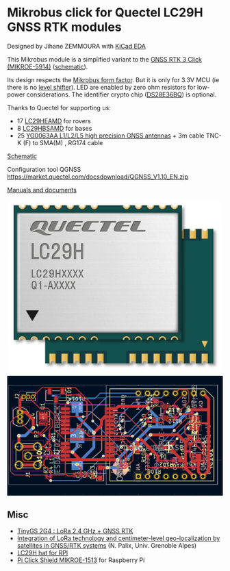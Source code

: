 # Mikrobus click for Quectel LC29H GNSS RTK modules

Designed by Jihane ZEMMOURA with [KiCad EDA](https://www.kicad.org/)

This Mikrobus module is a simplified variant to the [GNSS RTK 3 Click (MIKROE-5914)](https://www.mikroe.com/gnss-rtk-3-click) ([schematic](../../doc/gnss_rtk_3_click/GNSS_RTK_3_Click_v100_Schematic.PDF)).

Its design respects the [Mikrobus form factor](https://download.mikroe.com/documents/standards/mikrobus/mikrobus-standard-specification-v200.pdf). But it is only for 3.3V MCU (ie there is no [level shifter](https://www.ti.com/lit/ds/symlink/txs0108e.pdf?ts=1719798042989)). LED are enabled by zero ohm resistors for low-power considerations. The identifier crypto chip ([DS28E36BQ](https://www.maximintegrated.com/en/products/embedded-security/secure-authenticators/DS28C36.html/storefront/my-quotes.html)) is optional.

Thanks to Quectel for supporting us:
* 17 [LC29HEAMD](https://www.quectel.com/product/gnss-lc29h) for rovers
* 8 [LC29HBSAMD](https://www.quectel.com/product/gnss-lc29h) for bases
* 25 [YG0063AA L1/L2/L5 high precision GNSS antennas](https://www.quectel.com/product/yg0063aa-high-precision-gnss-screw-mount-antenna/) + 3m cable TNC-K (F) to SMA(M) , RG174 cable

[Schematic](schematic.pdf)

Configuration tool QGNSS https://market.quectel.com/docsdownload/QGNSS_V1.10_EN.zip

[Manuals and documents](../../doc/quectel)

![lc29h](lc29h.jpg)
![](lc29h_mikrobus_layers.png)

## Misc
* [TinyGS 2G4 : LoRa 2.4 GHz + GNSS RTK](https://github.com/thingsat/tinygs_2g4station)
* [Integration of LoRa technology and centimeter-level geo-localization by satellites in GNSS/RTK systems](https://journees-lpwan-2023.liglab.fr/Presentations/poster-RTK-LoRa.pdf) (N. Palix, Univ. Grenoble Alpes)
* [LC29H hat for RPI](https://www.waveshare.com/wiki/LC29H(XX)_GPS/RTK_HAT)
* [Pi Click Shield MIKROE-1513](https://www.mikroe.com/pi-click-shield-connectors-soldered) for Raspberry Pi

